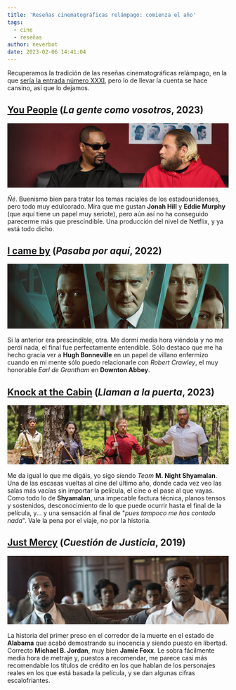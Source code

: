 ```yaml
---
title: 'Reseñas cinematográficas relámpago: comienza el año'
tags:
  - cine
  - reseñas
author: neverbot
date: 2023-02-06 14:41:04
---
```



Recuperamos la tradición de las reseñas cinematográficas relámpago, en la que [sería la entrada número XXXI](/resenas-cinematograficas-relampago-xxx/), pero lo de llevar la cuenta se hace cansino, así que lo dejamos.

## [You People](https://letterboxd.com/film/you-people-2023/) (*La gente como vosotros*, 2023)

![image-20230206140858644](./resenas-cinematograficas-relampago-comienza-el-ano/image-20230206140858644.jpg)

*Ñé*. Buenismo bien para tratar los temas raciales de los estadounidenses, pero todo muy edulcorado. Mira que me gustan **Jonah Hill** y **Eddie Murphy** (que aquí tiene un papel muy seriote), pero aún así no ha conseguido parecerme más que prescindible. Una producción del nivel de Netflix, y ya está todo dicho.

## [I came by](https://letterboxd.com/film/i-came-by/) (*Pasaba por aquí*, 2022)

![image-20230206141632170](./resenas-cinematograficas-relampago-comienza-el-ano/image-20230206141632170.jpg)

Si la anterior era prescindible, otra. Me dormí media hora viéndola y no me perdí nada, el final fue perfectamente entendible. Sólo destaco que me ha hecho gracia ver a **Hugh Bonneville** en un papel de villano enfermizo cuando en mi mente sólo puedo relacionarle con *Robert Crawley*, el muy honorable *Earl de Grantham* en **Downton Abbey**.

## [Knock at the Cabin](https://letterboxd.com/film/knock-at-the-cabin/) (*Llaman a la puerta*, 2023)

![image-20230206142726243](./resenas-cinematograficas-relampago-comienza-el-ano/image-20230206142726243.jpg)

Me da igual lo que me digáis, yo sigo siendo *Team* **M. Night Shyamalan**. Una de las escasas vueltas al cine del último año, donde cada vez veo las salas más vacías sin importar la película, el cine o el pase al que vayas. Como todo lo de **Shyamalan**, una impecable factura técnica, planos tensos y sostenidos, desconocimiento de lo que puede ocurrir hasta el final de la película, y... y una sensación al final de "*pues tampoco me has contado nada*". Vale la pena por el viaje, no por la historia.

## [Just Mercy](https://letterboxd.com/film/just-mercy/) (*Cuestión de Justicia*, 2019)

![image-20230206143115411](./resenas-cinematograficas-relampago-comienza-el-ano/image-20230206143115411.jpg)

La historia del primer preso en el corredor de la muerte en el estado de **Alabama** que acabó demostrando su inocencia y siendo puesto en libertad. Correcto **Michael B. Jordan**, muy bien **Jamie Foxx**. Le sobra fácilmente media hora de metraje y, puestos a recomendar, me parece casi más recomendable los títulos de crédito en los que hablan de los personajes reales en los que está basada la película, y se dan algunas cifras escalofriantes.
